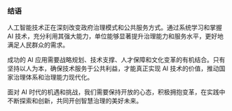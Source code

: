 ### 结语

人工智能技术正在深刻改变政府治理模式和公共服务方式。通过系统学习和掌握 AI 技术，充分利用其强大能力，单位能够显著提升治理能力和服务水平，更好地满足人民群众的需求。

成功的 AI 应用需要战略规划、技术支撑、人才保障和文化变革的有机结合。只有坚持以人为本，确保技术服务于公共利益，才能真正实现 AI 技术的价值，推动国家治理体系和治理能力现代化。

面对 AI 时代的机遇和挑战，我们需要保持开放的心态，积极拥抱变革，在实践中不断探索和创新，共同开创智慧治理的美好未来。